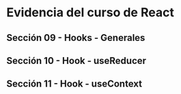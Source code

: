 # Evidencia del curso de React
## Sección 09 - Hooks - Generales

## Sección 10 - Hook - useReducer

## Sección 11 - Hook - useContext
